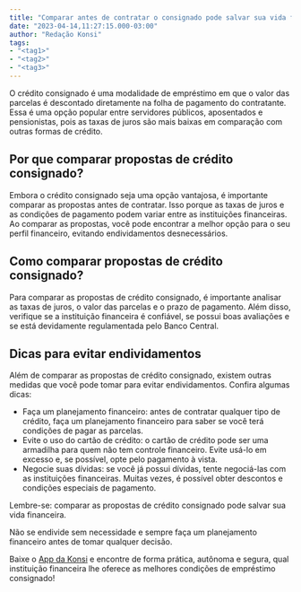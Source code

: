 ```yaml
---
title: "Comparar antes de contratar o consignado pode salvar sua vida financeira"
date: "2023-04-14,11:27:15.000-03:00"
author: "Redação Konsi"
tags:
- "<tag1>"
- "<tag2>"
- "<tag3>"
---
```


<p>O crédito consignado é uma modalidade de empréstimo em que o valor das parcelas é descontado diretamente na folha de pagamento do contratante. Essa é uma opção popular entre servidores públicos, aposentados e pensionistas, pois as taxas de juros são mais baixas em comparação com outras formas de crédito.</p><h2 id="por-que-comparar-propostas-de-cr%C3%A9dito-consignado">Por que comparar propostas de crédito consignado?</h2><p>Embora o crédito consignado seja uma opção vantajosa, é importante comparar as propostas antes de contratar. Isso porque as taxas de juros e as condições de pagamento podem variar entre as instituições financeiras. Ao comparar as propostas, você pode encontrar a melhor opção para o seu perfil financeiro, evitando endividamentos desnecessários.</p><h2 id="como-comparar-propostas-de-cr%C3%A9dito-consignado">Como comparar propostas de crédito consignado?</h2><p>Para comparar as propostas de crédito consignado, é importante analisar as taxas de juros, o valor das parcelas e o prazo de pagamento. Além disso, verifique se a instituição financeira é confiável, se possui boas avaliações e se está devidamente regulamentada pelo Banco Central.</p><h2 id="dicas-para-evitar-endividamentos">Dicas para evitar endividamentos</h2><p>Além de comparar as propostas de crédito consignado, existem outras medidas que você pode tomar para evitar endividamentos. Confira algumas dicas:</p><ul><li>Faça um planejamento financeiro: antes de contratar qualquer tipo de crédito, faça um planejamento financeiro para saber se você terá condições de pagar as parcelas.</li><li>Evite o uso do cartão de crédito: o cartão de crédito pode ser uma armadilha para quem não tem controle financeiro. Evite usá-lo em excesso e, se possível, opte pelo pagamento à vista.</li><li>Negocie suas dívidas: se você já possui dívidas, tente negociá-las com as instituições financeiras. Muitas vezes, é possível obter descontos e condições especiais de pagamento.</li></ul><p>Lembre-se: comparar as propostas de crédito consignado pode salvar sua vida financeira. </p><p>Não se endivide sem necessidade e sempre faça um planejamento financeiro antes de tomar qualquer decisão.</p><p>Baixe o <a href="https://q2kj.adj.st/?adj_t=1075aqga&amp;adj_campaign=site&amp;adj_adgroup=blog&amp;adj_creative=comparar-antes-de-contratar-o-consignado">App da Konsi</a> e encontre de forma prática, autônoma e segura, qual instituição financeira lhe oferece as melhores condições de empréstimo consignado!</p>
